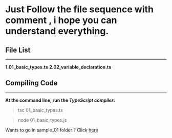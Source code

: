 # Just Follow the file sequence with comment , i hope you can understand everything.

## File List
----------------------------------

**1.01_basic_types.ts**
**2.02_variable_declaration.ts**





## Compiling Code
--------------------------

**At the command line, run the _TypeScript compiler_:**

> tsc 01_basic_types.ts

> node 01_basic_types.js


Wants to go in sample_01 folder ? Click  [here](/sample_01)


